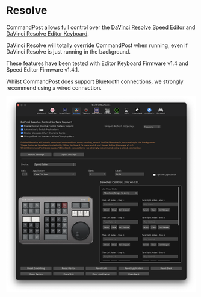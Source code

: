 # Resolve

CommandPost allows full control over the [DaVinci Resolve Speed Editor](https://www.blackmagicdesign.com/media/release/20201109-02) and [DaVinci Resolve Editor Keyboard](https://www.blackmagicdesign.com/au/products/davinciresolve/keyboard).

DaVinci Resolve will totally override CommandPost when running, even if DaVinci Resolve is just running in the background.

These features have been tested with Editor Keyboard Firmware v1.4 and Speed Editor Firmware v1.4.1.

Whilst CommandPost does support Bluetooth connections, we strongly recommend using a wired connection.

![](../static/controlsurface-resolve.png)
